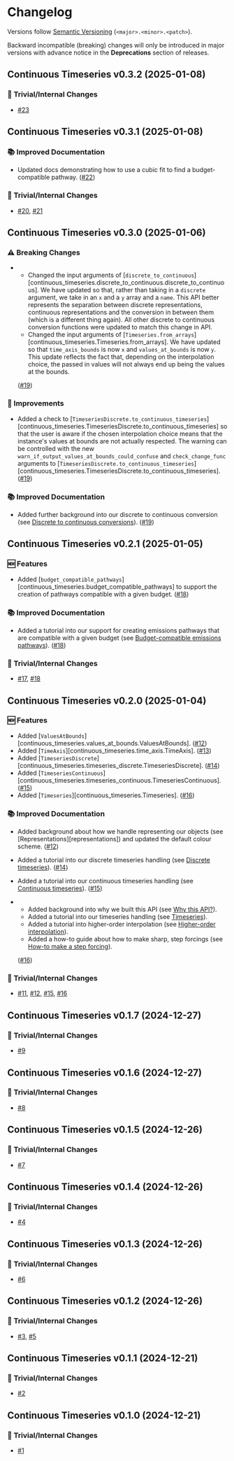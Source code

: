 # Changelog

Versions follow [Semantic Versioning](https://semver.org/) (`<major>.<minor>.<patch>`).

Backward incompatible (breaking) changes will only be introduced in major versions
with advance notice in the **Deprecations** section of releases.

<!--
You should *NOT* be adding new changelog entries to this file,
this file is managed by towncrier.
See `changelog/README.md`.

You *may* edit previous changelogs to fix problems like typo corrections or such.
To add a new changelog entry, please see
`changelog/README.md`
and https://pip.pypa.io/en/latest/development/contributing/#news-entries,
noting that we use the `changelog` directory instead of news,
markdown instead of restructured text and use slightly different categories
from the examples given in that link.
-->

<!-- towncrier release notes start -->

## Continuous Timeseries v0.3.2 (2025-01-08)

### 🔧 Trivial/Internal Changes

- [#23](https://github.com/openscm/continuous-timeseries/pull/23)


## Continuous Timeseries v0.3.1 (2025-01-08)

### 📚 Improved Documentation

- Updated docs demonstrating how to use a cubic fit to find a budget-compatible pathway. ([#22](https://github.com/openscm/continuous-timeseries/pull/22))

### 🔧 Trivial/Internal Changes

- [#20](https://github.com/openscm/continuous-timeseries/pull/20), [#21](https://github.com/openscm/continuous-timeseries/pull/21)


## Continuous Timeseries v0.3.0 (2025-01-06)

### ⚠️ Breaking Changes

- - Changed the input arguments of [`discrete_to_continuous`][continuous_timeseries.discrete_to_continuous.discrete_to_continuous].
    We have updated so that, rather than taking in a `discrete` argument,
    we take in an `x` and a `y` array and a `name`.
    This API better represents the separation between
    discrete representations, continuous representations
    and the conversion in between them (which is a different thing again).
    All other discrete to continuous conversion functions were updated to match this change in API.
  - Changed the input arguments of [`Timeseries.from_arrays`][continuous_timeseries.Timeseries.from_arrays].
    We have updated so that `time_axis_bounds` is now `x` and `values_at_bounds` is now `y`.
    This update reflects the fact that, depending on the interpolation choice,
    the passed in values will not always end up being the values at the bounds.

  ([#19](https://github.com/openscm/continuous-timeseries/pull/19))

### 🎉 Improvements

- Added a check to [`TimeseriesDiscrete.to_continuous_timeseries`][continuous_timeseries.TimeseriesDiscrete.to_continuous_timeseries]
  so that the user is aware if the chosen interpolation choice means that the instance's
  values at bounds are not actually respected.
  The warning can be controlled with the new `warn_if_output_values_at_bounds_could_confuse` and `check_change_func` arguments
  to [`TimeseriesDiscrete.to_continuous_timeseries`][continuous_timeseries.TimeseriesDiscrete.to_continuous_timeseries]. ([#19](https://github.com/openscm/continuous-timeseries/pull/19))

### 📚 Improved Documentation

- Added further background into our discrete to continuous conversion (see [Discrete to continuous conversions](../further-background/discrete_to_continuous_conversions)). ([#19](https://github.com/openscm/continuous-timeseries/pull/19))


## Continuous Timeseries v0.2.1 (2025-01-05)

### 🆕 Features

- Added [`budget_compatible_pathways`][continuous_timeseries.budget_compatible_pathways] to support the creation of pathways compatible with a given budget. ([#18](https://github.com/openscm/continuous-timeseries/pull/18))

### 📚 Improved Documentation

- Added a tutorial into our support for creating emissions pathways that are compatible with a given budget (see [Budget-compatible emissions pathways](../tutorials/budget_compatible_pathways)). ([#18](https://github.com/openscm/continuous-timeseries/pull/18))

### 🔧 Trivial/Internal Changes

- [#17](https://github.com/openscm/continuous-timeseries/pull/17), [#18](https://github.com/openscm/continuous-timeseries/pull/18)


## Continuous Timeseries v0.2.0 (2025-01-04)

### 🆕 Features

- Added [`ValuesAtBounds`][continuous_timeseries.values_at_bounds.ValuesAtBounds]. ([#12](https://github.com/openscm/continuous-timeseries/pull/12))
- Added [`TimeAxis`][continuous_timeseries.time_axis.TimeAxis]. ([#13](https://github.com/openscm/continuous-timeseries/pull/13))
- Added [`TimeseriesDiscrete`][continuous_timeseries.timeseries_discrete.TimeseriesDiscrete]. ([#14](https://github.com/openscm/continuous-timeseries/pull/14))
- Added [`TimeseriesContinuous`][continuous_timeseries.timeseries_continuous.TimeseriesContinuous]. ([#15](https://github.com/openscm/continuous-timeseries/pull/15))
- Added [`Timeseries`][continuous_timeseries.Timeseries]. ([#16](https://github.com/openscm/continuous-timeseries/pull/16))

### 📚 Improved Documentation

- Added background about how we handle representing our objects (see [Representations][representations]) and updated the default colour scheme. ([#12](https://github.com/openscm/continuous-timeseries/pull/12))
- Added a tutorial into our discrete timeseries handling (see [Discrete timeseries](../tutorials/discrete_timeseries_tutorial)). ([#14](https://github.com/openscm/continuous-timeseries/pull/14))
- Added a tutorial into our continuous timeseries handling (see [Continuous timeseries](../tutorials/continuous_timeseries_tutorial)). ([#15](https://github.com/openscm/continuous-timeseries/pull/15))
- - Added background into why we built this API (see [Why this API?](../further-background/why-this-api)).
  - Added a tutorial into our timeseries handling (see [Timeseries](../tutorials/timeseries_tutorial)).
  - Added a tutorial into higher-order interpolation (see [Higher-order interpolation](../tutorials/higher_order_interpolation)).
  - Added a how-to guide about how to make sharp, step forcings (see [How-to make a step forcing](../how-to-guides/how-to-make-a-step-forcing)).

  ([#16](https://github.com/openscm/continuous-timeseries/pull/16))

### 🔧 Trivial/Internal Changes

- [#11](https://github.com/openscm/continuous-timeseries/pull/11), [#12](https://github.com/openscm/continuous-timeseries/pull/12), [#15](https://github.com/openscm/continuous-timeseries/pull/15), [#16](https://github.com/openscm/continuous-timeseries/pull/16)


## Continuous Timeseries v0.1.7 (2024-12-27)

### 🔧 Trivial/Internal Changes

- [#9](https://github.com/openscm/continuous-timeseries/pull/9)


## Continuous Timeseries v0.1.6 (2024-12-27)

### 🔧 Trivial/Internal Changes

- [#8](https://github.com/openscm/continuous-timeseries/pull/8)


## Continuous Timeseries v0.1.5 (2024-12-26)

### 🔧 Trivial/Internal Changes

- [#7](https://github.com/openscm/continuous-timeseries/pull/7)


## Continuous Timeseries v0.1.4 (2024-12-26)

### 🔧 Trivial/Internal Changes

- [#4](https://github.com/openscm/continuous-timeseries/pull/4)


## Continuous Timeseries v0.1.3 (2024-12-26)

### 🔧 Trivial/Internal Changes

- [#6](https://github.com/openscm/continuous-timeseries/pull/6)


## Continuous Timeseries v0.1.2 (2024-12-26)

### 🔧 Trivial/Internal Changes

- [#3](https://github.com/openscm/continuous-timeseries/pull/3), [#5](https://github.com/openscm/continuous-timeseries/pull/5)


## Continuous Timeseries v0.1.1 (2024-12-21)

### 🔧 Trivial/Internal Changes

- [#2](https://github.com/openscm/continuous-timeseries/pull/2)


## Continuous Timeseries v0.1.0 (2024-12-21)

### 🔧 Trivial/Internal Changes

- [#1](https://github.com/openscm/continuous-timeseries/pull/1)
